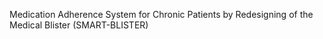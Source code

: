 Medication Adherence System for Chronic Patients by Redesigning of the Medical Blister (SMART-BLISTER)
